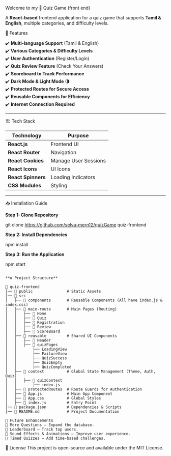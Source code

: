 Welcome to my 🧠 Quiz Game (front end)

A **React-based** frontend application for a quiz game that supports **Tamil & English**, multiple categories, and difficulty levels.  

 📌 Features

✔️ **Multi-language Support** (Tamil & English)  
✔️ **Various Categories & Difficulty Levels**  
✔️ **User Authentication** (Register/Login)  
✔️ **Quiz Review Feature** (Check Your Answers)  
✔️ **Scoreboard to Track Performance**  
✔️ **Dark Mode & Light Mode** 🌗  
✔️ **Protected Routes for Secure Access**  
✔️ **Reusable Components for Efficiency**  
✔️ **Internet Connection Required**  


---

 🏗️ Tech Stack  

| Technology         | Purpose              |
|--------------------|----------------------|
| **React.js**       | Frontend UI          |
| **React Router**   | Navigation           |
| **React Cookies**  | Manage User Sessions |
| **React Icons**    | UI Icons             |
| **React Spinners** | Loading Indicators   |
| **CSS Modules**    | Styling              |


---

📥 Installation Guide  

**Step 1: Clone Repository**  

git clone https://github.com/selva-mern12/quizGame quiz-frontend

**Step 2: Install Dependencies**

npm install

**Step 3: Run the Application**

npm start

```

**⚙️ Project Structure**

📂 quiz-frontend
│── 📂 public               # Static Assets
│── 📂 src
│   ├── 📂 components       # Reusable Components (All have index.js & index.css)
│   ├── 📂 main-route       # Main Pages (Routing)
│   │   ├── 📂 Home
│   │   ├── 📂 Quiz
│   │   ├── 📂 Registration
│   │   ├── 📂 Review
│   │   ├── 📂 ScoreBoard
│   ├── 📂 reusable         # Shared UI Components
│   │   ├── 📂 Header
│   │   ├── 📂 quizPages
│   │       ├── LoadingView
│   │       ├── FailureView
│   │       ├── QuizSuccess
│   │       ├── QuizEmpty
│   │       ├── QuizCompleted
│   ├── 📂 context          # Global State Management (Theme, Auth, Quiz)
│   │   ├── 📂 quizContext
│   │       ├── index.js
│   ├── 📂 protectedRoutes  # Route Guards for Authentication
│   ├── 📄 App.js           # Main App Component
│   ├── 📄 App.css          # Global Styles
│   ├── 📄 index.js         # Entry Point
│── 📄 package.json         # Dependencies & Scripts
│── 📄 README.md            # Project Documentation

```

```
🚀 Future Enhancements
🔹 More Questions – Expand the database.
🔹 Leaderboard – Track top users.
🔹 Sound Effects & Animations – Improve user experience.
🔹 Timed Quizzes – Add time-based challenges.
```

📜 License
This project is open-source and available under the MIT License.

